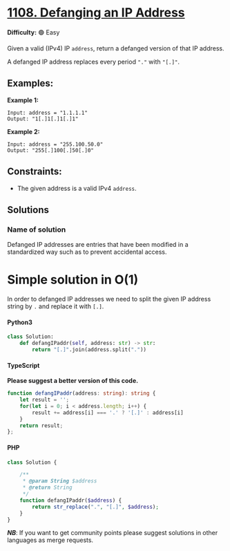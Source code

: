 # [1108. Defanging an IP Address](https://leetcode.com/problems/defanging-an-ip-address/)

**Difficulty:** :green_circle: Easy

Given a valid (IPv4) IP `address`, return a defanged version of that IP address.

A defanged IP address replaces every period `"."` with `"[.]"`.

## Examples:

**Example 1:**
```text
Input: address = "1.1.1.1"
Output: "1[.]1[.]1[.]1"
```

**Example 2:**
```text
Input: address = "255.100.50.0"
Output: "255[.]100[.]50[.]0"
```

## Constraints:

- The given address is a valid IPv4 `address`. 


## Solutions



### Name of solution 

Defanged IP addresses are entries that have been modified in a 
standardized way such as to prevent accidental access. 

# Simple solution in O(1)

In order to defanged IP addresses we need to split the given IP address string by
`.` and replace it with `[.]`.

#### Python3 

```python
class Solution:
    def defangIPaddr(self, address: str) -> str:
        return "[.]".join(address.split("."))
```

#### TypeScript
**Please suggest a better version of this code.** 
```typescript
function defangIPaddr(address: string): string {
    let result = '';
    for(let i = 0; i < address.length; i++) {
        result += address[i] === '.' ? '[.]' : address[i]
    }
    return result;
};
```

#### PHP
```php
class Solution {

    /**
     * @param String $address
     * @return String
     */
    function defangIPaddr($address) {
        return str_replace(".", "[.]", $address);
    }
}
```
***NB***: If you want to get community points please suggest solutions in other languages as merge requests.
